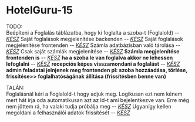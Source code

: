 # HotelGuru-15
TODO:  
Beépíteni a Foglalás táblázatba, hogy ki foglalta a szoba-t (FoglaloId) -- <i><u>KÉSZ</u></i>
Saját foglalások megjelenítése backenden -- <i><u>KÉSZ</u></i>
Saját foglalások megjelenítése frontenden -- <i><u>KÉSZ</u></i>
Számla adatbázisban való tárolása -- <i><u>KÉSZ</u></i>
Csak saját számlák megjelenítése -- <i><u>KÉSZ</u></i>
<b>Számla megjelenítése frontenden is</b> -- <i><u>KÉSZ</u></i>
<b>ha a szoba le van foglalva akkor ne lehessen lefoglalni</b> -- <i><u>KÉSZ</u></i>
<b>recepciós képes visszamondani a foglalást</b> -- <i><u>KÉSZ</u></i>
<b>admin feladatai jelnjenek meg frontenden pl: szoba hozzáadása, törlése, frissítése>> foglalhatóságának állítása (frissítésben benne van)</b>

TALÁN:  
Foglalásnál kéri a FoglaloId-t hogy adjuk meg. Logikusan ezt nem kénem mert hát írja oda automatikusan azt az Id-t ami bejelentkezve van. Erre még nem jöttem rá, ha valaki tudja próbálja meg -- <i><u>KÉSZ</u></i>
Ugyanígy kellen megoldani a felhasználói adatok frissítését -- <i><u>KÉSZ</u></i>
